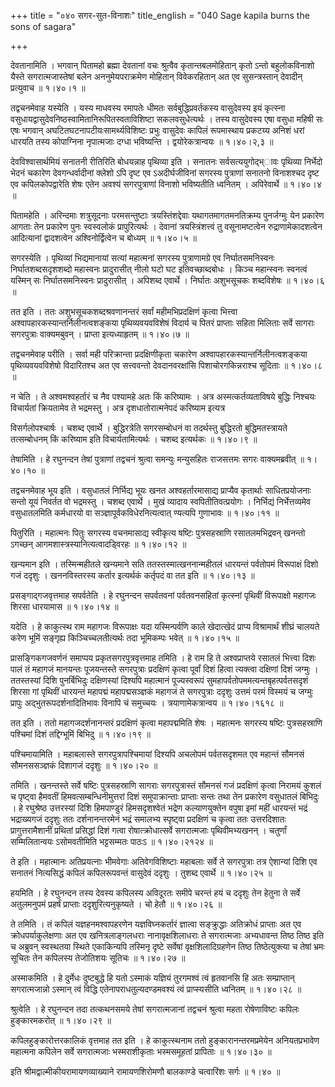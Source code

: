 +++
title = "०४० सगर-सुत-विनाशः"
title_english = "040 Sage kapila burns the sons of sagara"

+++


देवतानामिति । भगवान् पितामहो ब्रह्मा देवतानां वचः श्रुत्वैव
कृतान्तबलमोहितान् कृतो ऽन्तो बहुलोकविनाशो यैस्ते सगरात्मजास्तेषां बलेन
अननुमेयपराक्रमेण मोहितान् विवेकरहितान् अत एव सुसन्त्रस्तान् देवादीन्
प्रत्युवाच  ॥  १।४०।१  ॥   

  

तद्वचनमेवाह यस्येति । यस्य माधवस्य रमापतेः धीमतः सर्वबुद्धिप्रवर्तकस्य
वासुदेवस्य इयं कृत्स्ना वसुधायद्वासुदेवनिष्ठस्वामितानिरूपितस्वताविशिष्टा
सकलवसुधेत्यर्थः । तस्य वासुदेवस्य एषा वसुधा महिषी सः एषः भगवान्
अघटितघटनापटीयःसामर्थ्यविशिष्टः प्रभुः वासुदेवः कापिलं रूपमास्थाय
प्रकटय्य अनिशं धरां धारयति तस्य कोपाग्निना नृपात्मजाः दग्धा भविष्यन्ति ।
द्वयोरेकत्रान्वयः  ॥  १।४०।२,३  ॥   

  

देवविश्वासार्थमियं सनातनी रीतिरिति बोधयन्नाह पृथिव्या इति । सनातनः
सर्वसत्ययुगोद्भ्ावः पृथिव्या निर्भेदो भेदनं चकारेण देवगन्धर्वादीनां
क्लेशो ऽपि दृष्ट एव ऽअदीर्घजीविनां सगरस्य पुत्राणां सनातनो विनाशश्चद
दृष्ट एव कपिलकोपद्वारेति शेषः एतेन अवश्यं सगरपुत्राणां विनाशो भविष्यतीति
ध्वनितम् । अपिरेवार्थे  ॥  १।४०।४  ॥   

  

पितामहेति । अरिन्दमाः शत्रुसूदनाः परमसन्तुष्टाः त्रयस्तिंशद्देवाः
यथागतमागतमनतिक्रम्य पुनर्जग्मुः येन प्रकारेण आगताः तेन प्रकारेण पुनः
स्वस्वलोकं प्रापुरित्यर्थः । देवानां त्रयस्त्रिंशत्त्वं तु
वसूनामष्टत्वेन रुद्राणामेकादशत्वेन आदित्यानां द्वादशत्वेन
अश्विनोर्द्वित्वेन च बोध्यम्  ॥  १।४०।५  ॥   

  

सगरस्येति । पृथिव्यां भिद्यमानायां सत्यां महात्मनां सगरस्य पुत्राणामग्रे
एव निर्घातसमनिस्वनः निर्घातशब्दसदृशशब्दो महास्वनः प्रादुरासीत् नीलो घटो
घट इतिवच्छाब्दबोधः । किञ्च महान्स्वनः स्वनत्वं यस्मिन् सः
निर्घातसमनिस्वनः प्रादुरासीत् । अपिशब्द एवार्थे । निर्घातः अशुभसूचकः
शब्दविशेषः  ॥  १।४०।६  ॥   

  

तत इति । ततः अशुभसूचकशब्दश्रवणानन्तरं सर्वां महीमभिप्रदक्षिणं कृत्वा
भित्त्वा अश्वापहारकस्यान्तर्निलीनत्वशङ्कया पृथिव्यवयवविशेषं विदार्य च
पितरं प्राप्ताः सहिता मिलिताः सर्वे सागराः सगरपुत्राः वाक्यमबुवन् ।
प्राप्ता इत्यध्याहृतम्  ॥  १।४०।७  ॥   

  

तद्वचनमेवाह परीति । सर्वा मही परिक्रान्ता प्रदक्षिणीकृता चकारेण
अश्वापहारकस्यान्तर्निलीनत्वशङ्कया पृथिव्यवयवविशेषो विदारितश्च अत एव
सत्त्ववन्तो देवदानवरक्षांसि पिशाचोरगकिन्नराश्च सूदिताः  ॥  १।४०।८  ॥   

  

न चेति । ते अश्वमश्वहर्तारं च नैव पश्यामहे अतः किं करिष्यामः । अत्र
अस्मत्कर्तव्यताविषये बुद्धिः निश्चयः विचार्यतां क्रियतामेव ते भद्रमस्तु
। अत्र दृशधातोरात्मनेपदं करिष्याम इत्यत्र  

विसर्गलोपश्चार्षः । चशब्द एवार्थे । बुद्धिरत्रेति सगरसम्बोधनं वा
तदर्थस्तु बुद्धिरतो बुद्धिमतस्त्रायते तत्सम्बोधनम् किं करिष्याम इति
विचार्यतामित्यर्थः । चशब्द इत्यर्थकः  ॥  १।४०।९  ॥   

  

तेषामिति । हे रघुनन्दन तेषां पुत्राणां तद्वचनं श्रुत्वा समन्युः
मन्युसहितः राजसत्तमः सगरः वाक्यमब्रवीत्  ॥  १।४०।१०  ॥   

  

तद्वचनमेवाह भूय इति । वसुधातलं निर्भिद्य भूयः खनत अश्वहर्तारमासाद्य
प्राप्यैव कृतार्थाः साधितप्रयोजनाः सन्तो यूयं निवर्तत वो भद्रमस्तु ।
चशब्द एवार्थे । मुखं व्यादाय स्वपितीतिवत्प्रयोगः । निर्भिद्यं
निर्भेत्तव्यमेव वसुधातलमिति कर्मधारयो वा सञ्ज्ञापूर्वकविधेरनित्यत्वात्
ण्यत्यपि गुणाभावः  ॥  १।४०।११  ॥   

  

पितुरिति । महात्मनः पितुः सगरस्य वचनमासाद्य स्वीकृत्य षष्टिः
पुत्रसहस्राणि रसातलमभिद्रवन् खनन्तो ऽगच्छन्
आगमशास्त्रस्यानित्यत्वादड्विरहः  ॥  १।४०।१२  ॥   

  

खन्यमान इति । तस्मिन्महीतले खन्यमाने सति ततस्तस्मात्खननान्महीतलं
धारयन्तं पर्वतोपमं विरूपाक्षं दिशो गजं ददृशुः । खननविस्तरस्य कर्तार
इत्यर्थकं कर्तृपदं वा तत इति  ॥  १।४०।१३  ॥   

  

प्रसङ्गाद्गजवृत्तमाह सपर्वतेति । हे रघुनन्दन सपर्वतवनां पर्वतवनसहितां
कृत्स्नां पृथिवीं विरूपाक्षो महागजः शिरसा धारयामास  ॥  १।४०।१४  ॥   

  

यदेति । हे काकुत्स्थ राम महागजः विरूपाक्षः यदा यस्मिन्पर्वणि काले
खेदात्खेदं प्राप्य विश्रामार्थं शीघ्रं चालयते करेण भूमिं सङ्गृह्य
किञ्चिच्चलतीत्यर्थः तदा भूमिकम्पः भवेत्  ॥  १।४०।१५  ॥   

  

प्रासङ्गिकगजवर्णनं समाप्पय प्रकृतसगरपुत्रवृत्तमाह तमिति । हे राम हि ते
अश्वप्राप्तये रसातलं भित्त्वा दिशः पालं तं महागजं मानयन्तः पूजयन्तस्ते
सगरपुत्राः प्रदक्षिणं कृत्वा पूर्वां दिशं हित्वा त्यक्त्वा दक्षिणां दिशं
जग्मुः । ततस्तस्यां दिशि पुनर्बिभिदुः दक्षिणस्यां दिश्यपि महात्मानं
पूज्यस्वरूपं सुमहापर्वतोपममत्यन्तबृहत्पर्वतसदृशं शिरसा गां पृथिवीं
धारयन्तं महापद्मं महापद्मसञ्ज्ञकं महागजं ते सगरपुत्राः ददृशुः उत्तमं
परमं विस्मयं च जग्मुः प्रापुः अद्भुतरूपदर्शनादितिभावः विनापि चं समुच्चयः
। त्रयाणामेकत्रान्वय  ॥  १।४०।१६१८  ॥   

  

तत इति । ततो महागजदर्शनानन्तरं प्रदक्षिणं कृत्वा महापद्ममिति शेषः ।
महात्मनः सगरस्य षष्टिः पुत्रसहस्राणि पश्चिमां दिशं तद्दिग्भूमिं बिभिदु
 ॥  १।४०।१९  ॥   

  

पश्चिमायामिति । महाबलास्ते सगरपुत्रापश्चिमायां दिश्यपि अचलोपमं
पर्वतसदृशमत एव महान्तं सौमनसं सौमनससञ्ज्ञकं दिशागजं ददृशुः  ॥  १।४०।२०
 ॥   

  

तमिति । खनन्तस्ते सर्वे षष्टिः पुत्रसहस्राणि सागराः सगरपुत्रास्तं सौमनसं
गजं प्रदक्षिणं कृत्वा निरामयं कुशलं च पृष्ट्वा हैमवतीं
हिमवत्सम्बन्धिनीमुत्तरां दिशं समुपाक्रान्ताः प्राप्ताः सन्तः तथा तेन
प्रकारेण वसुधातलं बिभिदुः । हे रघुश्रेष्ठ उत्तरस्यां दिशि हिमपाण्डुरं
हिमसदृशश्वेतं भद्रेण कल्याणयुक्तेन वपुषा इमां महीं धारयन्तं भद्रं
भद्राख्यगजं ददृशुः ततः दर्शनानन्तरमेनं भद्रं समालभ्य स्पृष्ट्वा
प्रदक्षिणं च कृत्वा ततः उत्तरदिशातः प्रागुत्तरामैशानीं प्रथितां
प्रसिद्धां दिशं गत्वा रोषात्क्रोधात्सर्वे सगरात्मजाः पृथिवीमभ्यखनन् ।
चतुर्णां सम्मिलितान्वयः ऽसोमवतीमिति भट्टसम्मतः पाठःऽ  ॥  १।४०।२१२४  ॥   

  

ते इति । महात्मानः अतिप्रयत्नाः भीमवेगाः अतिवेगविशिष्टाः महाबलाः सर्वे
ते सगरपुत्राः तत्र ऐशान्यां दिशि एव सनातनं नित्यसिद्धं कपिलं
कपिलरूपवन्तं वासुदेवं ददृशुः । तुशब्द एवार्थे  ॥  १।४०।२५  ॥   

  

हयमिति । हे रघुनन्दन तस्य देवस्य कपिलस्य अविदूरतः समीपे चरन्तं हयं च
ददृशुः तेन हेतुना ते सर्वे अतुलमनुपमं प्रहर्षं प्राप्ताः
ददृशुरित्यनुकृष्यते । चो हेतौ  ॥  १।४०।२६  ॥   

  

ते तमिति । तं कपिलं यज्ञहनमश्वापहरणेन यज्ञविघ्नकर्तारं ज्ञात्वा
सङ्क्रुद्धाः अतिक्रोधं प्राप्ताः अत एव क्रोधपर्याकुलेक्षणाः अत एव
खनित्रलाङ्गलधराः नानावृक्षशिलाधराः ते सगरात्मजाः अभ्यधावन्त तिष्ठ तिष्ठ
इति च अब्रुवन् स्वस्थतया स्थिते एकाकिन्यपि तस्मिनृ दृष्टे सर्वेषां
वृक्षशिलादिग्रहणेन तिष्ठ तिष्ठेत्युक्त्या च तेषां भ्रमः सूचितः तेन
कपिलस्य तेजोतिशयः सूतिचः  ॥  १।४०।२७  ॥   

  

अस्माकमिति । हे दुर्मेधः दुष्टबुद्धे हि यतो ऽस्माकं यज्ञियं तुरगमश्वं
त्वं हृतवानसि हि अतः सम्प्राप्तान् सगरात्मजान्नो ऽस्मान् त्वं विद्धि
एतेनापराधतुल्यदण्डमवश्यं त्वं प्राप्स्यसीति ध्वनितम्  ॥  १।४०।२८  ॥   

  

श्रुत्वेति । हे रघुनन्दन तदा तत्कथनसमये तेषां सगरात्मजानां तद्वचनं
श्रुत्वा महता रोषेणाविष्टः कपिलः हुङ्कारमकरोत्  ॥  १।४०।२९  ॥   

  

कपिलहुङ्कारोत्तरकालिकं वृत्तमाह तत इति । हे काकुत्स्थनाम ततो
हुङ्कारानन्तरमप्रमेयेन अनियतप्रभावेण महात्मना कपिलेन सर्वे सगरात्मजाः
भस्मराशीकृताः भस्मसमूहतां प्रापिताः  ॥  १।४०।३०  ॥   

  

इति श्रीमद्वाल्मीकीयरामायणव्याख्याने रामायणशिरोमणौ बालकाण्डे चत्वारिंशः
सर्गः  ॥  १।४०  ॥   

  

  


